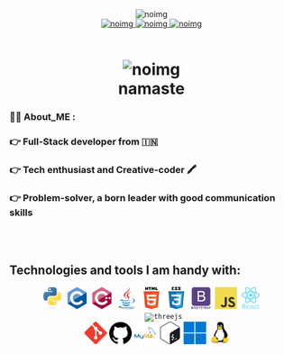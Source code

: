 <div id="header" align="center">
  <img src="https://media.giphy.com/media/RbDKaczqWovIugyJmW/giphy.gif" alt="noimg"  />
</div>

<div id="badges" align="center">
  <a href="https://www.linkedin.com/in/nsafter/">
     <img src="https://img.shields.io/badge/LinkedIn-blue?logo=linkedin&logoColor=white&style=for-the-badge" alt="noimg"  />
  </a>
  <a href="https://leetcode.com/nsharma63205/">
     <img src="https://img.shields.io/badge/Leetcode-red?logo=leetcode&logoColor=white&style=for-the-badge" alt="noimg"  />
  </a>
  <a href="https://auth.geeksforgeeks.org/user/nsharma63205/">
     <img src="https://img.shields.io/badge/Geeksforgeeks-brightgreen?logo=geeksforgeeks&logoColor=white&style=for-the-badge" alt="noimg"  />
  </a>
</div>
<div id="viewcount" align="center">
<img src="https://komarev.com/ghpvc/?username=nsafter&style=flat-square&color=blueviolet" alt=""/>
</div>

<h1 align="center">
  <img src="https://media.giphy.com/media/RMZWv7UqikFGIvv6m4/giphy.gif" alt="noimg" width="70px" /><br />
  namaste
 </h1>
 
 ###	:woman_technologist: About_ME :
 ### 	:point_right: Full-Stack developer from :india:
 ###	:point_right: Tech enthusiast and Creative-coder :crayon:
 ### 	:point_right: Problem-solver, a born leader with good communication skills
 <br />
 <br />
 
 <div>
  <h2>Technologies and tools I am handy with:</h2>
  <div align="center">
   <code><img src="https://github.com/UjjwalSk/UjjwalSk/blob/main/icons/python-original.svg" alt="python" width="40" height="40"/></code> 
<code><img src="https://github.com/UjjwalSk/UjjwalSk/blob/main/icons/c-original.svg" alt="C" width="40" height="40"/></code>
<code><img src="https://github.com/UjjwalSk/UjjwalSk/blob/main/icons/cplusplus-original.svg" alt="C++" width="40" height="40"/></code> 
<code><img src="https://github.com/UjjwalSk/UjjwalSk/blob/main/icons/java-original.svg" alt="Java" width="40" height="40"/></code> 
<code><img src="https://github.com/UjjwalSk/UjjwalSk/blob/main/icons/html5-original-wordmark.svg" alt="html5" height="40"/></code> 
<code><img src="https://github.com/UjjwalSk/UjjwalSk/blob/main/icons/css3-original-wordmark.svg" alt="css3" height="40"/></code> 
<code><img src="https://github.com/UjjwalSk/UjjwalSk/blob/main/icons/bootstrap-plain-wordmark.svg" alt="bootstrap" height="40"/></code> 
<code><img src="https://github.com/UjjwalSk/UjjwalSk/blob/main/icons/javascript-original.svg" alt="JavaScript" width="40" height="40"/></code> 
<code><img src="https://github.com/UjjwalSk/UjjwalSk/blob/main/icons/react-original-wordmark.svg" alt="React" width="40" height="40"/></code> 
   <code>
      <img src="https://www.pngfind.com/pngs/m/430-4309256_built-on-opensource-three-js-logo-png-transparent.png" alt="threejs"  width="40" height="40"/>
   </code>
<code><img src="https://github.com/UjjwalSk/UjjwalSk/blob/main/icons/git-scm-icon.svg" alt="git" width="40" height="40"/></code> 
<code><img src="https://github.com/UjjwalSk/UjjwalSk/blob/main/icons/github.svg" alt="github" width="40" height="40"/></code> 
<code><img src="https://github.com/UjjwalSk/UjjwalSk/blob/main/icons/mysql-original-wordmark.svg" alt="mysql" width="40" height="40"/></code>
<code><img src="https://github.com/UjjwalSk/UjjwalSk/blob/main/icons/gnu_bash-icon.svg" alt="bash" width="40" height="40"/></code>
<code><img src="https://github.com/UjjwalSk/UjjwalSk/blob/main/icons/win11.svg" alt="Win11" width="40" height="40"/></code>
<code><img src="https://github.com/UjjwalSk/UjjwalSk/blob/main/icons/linux-original.svg" alt="Linux" width="40" height="40"/></code>
  </div>

</div>
